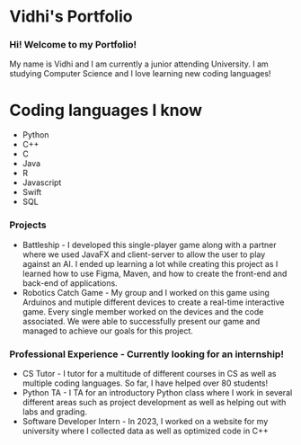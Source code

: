 # Vidhi's Portfolio

### Hi! Welcome to my Portfolio!
My name is Vidhi and I am currently a junior attending University. I am studying Computer Science and I love learning new coding languages!

# Coding languages I know
- Python
- C++
- C
- Java
- R
- Javascript
- Swift
- SQL

### Projects

- Battleship - I developed this single-player game along with a partner where we used JavaFX and client-server to allow the user to play against an AI. I ended up learning a lot while creating this project as I learned how to use Figma, Maven, and how to create the front-end and back-end of applications.
- Robotics Catch Game - My group and I worked on this game using Arduinos and mutiple different devices to create a real-time interactive game. Every single member worked on the devices and the code associated. We were able to successfully present our game and managed to achieve our goals for this project.


### Professional Experience - Currently looking for an internship!
- CS Tutor - I tutor for a multitude of different courses in CS as well as multiple coding languages. So far, I have helped over 80 students!
- Python TA - I TA for an introductory Python class where I work in several different areas such as project development as well as helping out with labs and grading.
- Software Developer Intern - In 2023, I worked on a website for my university where I collected data as well as optimized code in C++
